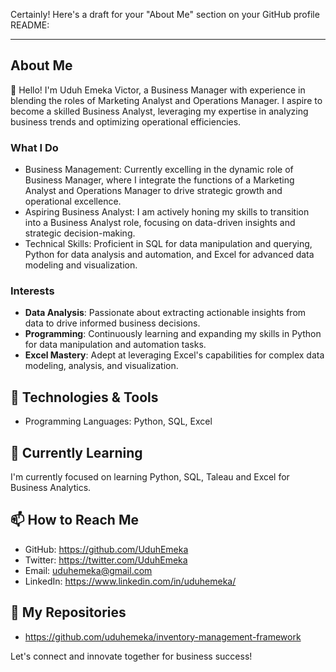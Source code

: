 Certainly! Here's a draft for your "About Me" section on your GitHub profile README:

---

## About Me

👋 Hello! I'm Uduh Emeka Victor, a Business Manager with experience in blending the roles of Marketing Analyst and Operations Manager. I aspire to become a skilled Business Analyst, leveraging my expertise in analyzing business trends and optimizing operational efficiencies.

### What I Do
- Business Management: Currently excelling in the dynamic role of Business Manager, where I integrate the functions of a Marketing Analyst and Operations Manager to drive strategic growth and operational excellence.
- Aspiring Business Analyst: I am actively honing my skills to transition into a Business Analyst role, focusing on data-driven insights and strategic decision-making.
- Technical Skills: Proficient in SQL for data manipulation and querying, Python for data analysis and automation, and Excel for advanced data modeling and visualization.

### Interests
- **Data Analysis**: Passionate about extracting actionable insights from data to drive informed business decisions.
- **Programming**: Continuously learning and expanding my skills in Python for data manipulation and automation tasks.
- **Excel Mastery**: Adept at leveraging Excel's capabilities for complex data modeling, analysis, and visualization.

## 🔧 Technologies & Tools

- Programming Languages: Python, SQL, Excel

## 🌱 Currently Learning

I'm currently focused on learning Python, SQL, Taleau and Excel for Business Analytics.

## 📫 How to Reach Me

- GitHub: https://github.com/UduhEmeka
- Twitter: https://twitter.com/UduhEmeka
- Email: uduhemeka@gmail.com
- LinkedIn: https://www.linkedin.com/in/uduhemeka/

## 💼 My Repositories

- https://github.com/uduhemeka/inventory-management-framework

Let's connect and innovate together for business success!

